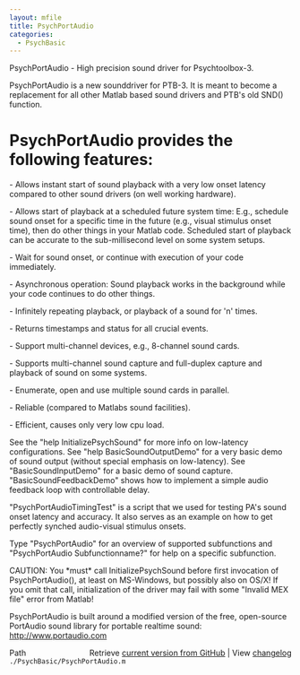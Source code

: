 ```yaml
---
layout: mfile
title: PsychPortAudio
categories:
  - PsychBasic
---
```


PsychPortAudio \- High precision sound driver for Psychtoolbox\-3.

PsychPortAudio is a new sounddriver for PTB\-3. It is meant to become a
replacement for all other Matlab based sound drivers and PTB's old SND\(\)
function.

# PsychPortAudio provides the following features:

\- Allows instant start of sound playback with a very low onset latency
  compared to other sound drivers \(on well working hardware\).

\- Allows start of playback at a scheduled future system time: E.g.,
  schedule sound onset for a specific time in the future \(e.g., visual
  stimulus onset time\), then do other things in your Matlab code.
  Scheduled start of playback can be accurate to the sub\-millisecond level
  on some system setups.

\- Wait for sound onset, or continue with execution of your code
  immediately.

\- Asynchronous operation: Sound playback works in the background while
  your code continues to do other things.

\- Infinitely repeating playback, or playback of a sound for 'n' times.

\- Returns timestamps and status for all crucial events.

\- Support multi\-channel devices, e.g., 8\-channel sound cards.

\- Supports multi\-channel sound capture and full\-duplex capture
  and playback of sound on some systems.

\- Enumerate, open and use multiple sound cards in parallel.

\- Reliable \(compared to Matlabs sound facilities\).

\- Efficient, causes only very low cpu load.

See the "help InitializePsychSound" for more info on low\-latency
configurations. See "help BasicSoundOutputDemo" for a very basic demo of
sound output \(without special emphasis on low\-latency\). See
"BasicSoundInputDemo" for a basic demo of sound capture.
"BasicSoundFeedbackDemo" shows how to implement a simple audio feedback
loop with controllable delay.

"PsychPortAudioTimingTest" is a script that we used for testing PA's
sound onset latency and accuracy. It also serves as an example on how to
get perfectly synched audio\-visual stimulus onsets.

Type "PsychPortAudio" for an overview of supported subfunctions and
"PsychPortAudio Subfunctionname?" for help on a specific subfunction.

CAUTION: You \*must\* call InitializePsychSound before first invocation of
PsychPortAudio\(\), at least on MS\-Windows, but possibly also on OS/X\! If
you omit that call, initialization of the driver may fail with some
"Invalid MEX file" error from Matlab\!


PsychPortAudio is built around a modified version of the free, open\-source
PortAudio sound library for portable realtime sound: http://www.portaudio.com


<div class="code_header" style="text-align:right;">
  <span style="float:left;">Path&nbsp;&nbsp;</span> <span class="counter">Retrieve <a href=
  "https://raw.github.com/Psychtoolbox-3/Psychtoolbox-3/beta/./PsychBasic/PsychPortAudio.m">current version from GitHub</a> | View <a href=
  "https://github.com/Psychtoolbox-3/Psychtoolbox-3/commits/beta/./PsychBasic/PsychPortAudio.m">changelog</a></span>
</div>
<div class="code">
  <code>./PsychBasic/PsychPortAudio.m</code>
</div>

